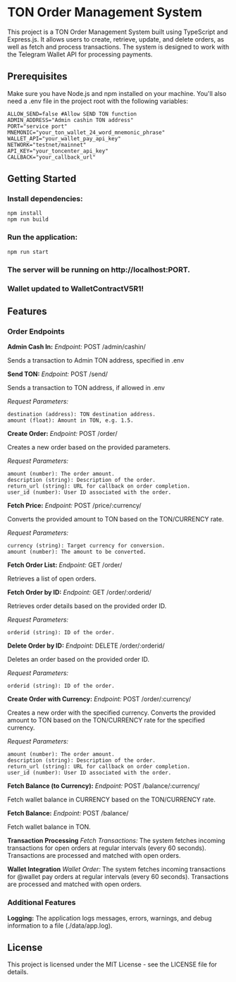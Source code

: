 # TON Order Management System
This project is a TON Order Management System built using TypeScript and Express.js. It allows users to create, retrieve, update, and delete orders, as well as fetch and process transactions. The system is designed to work with the Telegram Wallet API for processing payments.

## Prerequisites
Make sure you have Node.js and npm installed on your machine. You'll also need a .env file in the project root with the following variables:
```
ALLOW_SEND=false #Allow SEND TON function
ADMIN_ADDRESS="Admin cashin TON address"
PORT="service port"
MNEMONIC="your_ton_wallet_24_word_mnemonic_phrase"
WALLET_API="your_wallet_pay_api_key"
NETWORK="testnet/mainnet"
API_KEY="your_toncenter_api_key"
CALLBACK="your_callback_url"
```

## Getting Started
### Install dependencies:
```
npm install
npm run build
```
### Run the application:
```
npm run start
```

### The server will be running on http://localhost:PORT.
### Wallet updated to WalletContractV5R1!

## Features

### Order Endpoints

**Admin Cash In:**
*Endpoint:* POST /admin/cashin/

Sends a transaction to Admin TON address, specified in .env

**Send TON:**
*Endpoint:* POST /send/

Sends a transaction to TON address, if allowed in .env

*Request Parameters:*
```
destination (address): TON destination address.
amount (float): Amount in TON, e.g. 1.5.
```

**Create Order:**
*Endpoint:* POST /order/

Creates a new order based on the provided parameters.

*Request Parameters:*
```
amount (number): The order amount.
description (string): Description of the order.
return_url (string): URL for callback on order completion.
user_id (number): User ID associated with the order.
```

**Fetch Price:**
*Endpoint:* POST /price/:currency/

Converts the provided amount to TON based on the TON/CURRENCY rate.

*Request Parameters:*
```
currency (string): Target currency for conversion.
amount (number): The amount to be converted.
```

**Fetch Order List:**
*Endpoint:* GET /order/

Retrieves a list of open orders.

**Fetch Order by ID:**
*Endpoint:* GET /order/:orderid/

Retrieves order details based on the provided order ID.

*Request Parameters:*
```
orderid (string): ID of the order.
```

**Delete Order by ID:**
*Endpoint:* DELETE /order/:orderid/

Deletes an order based on the provided order ID.

*Request Parameters:*
```
orderid (string): ID of the order.
```

**Create Order with Currency:**
*Endpoint:* POST /order/:currency/

Creates a new order with the specified currency. Converts the provided amount to TON based on the TON/CURRENCY rate for the specified currency.

*Request Parameters:*
```
amount (number): The order amount.
description (string): Description of the order.
return_url (string): URL for callback on order completion.
user_id (number): User ID associated with the order.
```

**Fetch Balance (to Currency):**
*Endpoint:* POST /balance/:currency/

Fetch wallet balance in CURRENCY based on the TON/CURRENCY rate.

**Fetch Balance:**
*Endpoint:* POST /balance/

Fetch wallet balance in TON.


**Transaction Processing**
*Fetch Transactions:*
The system fetches incoming transactions for open orders at regular intervals (every 60 seconds). Transactions are processed and matched with open orders.

**Wallet Integration**
*Wallet Order:*
The system fetches incoming transactions for @wallet pay orders at regular intervals (every 60 seconds). Transactions are processed and matched with open orders.

### Additional Features
**Logging:**
The application logs messages, errors, warnings, and debug information to a file (./data/app.log).

## License
This project is licensed under the MIT License - see the LICENSE file for details.
